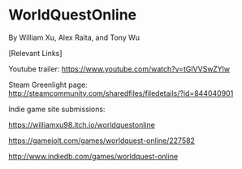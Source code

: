 # WorldQuestOnline
By William Xu, Alex Raita, and Tony Wu


[Relevant Links]


Youtube trailer:
https://www.youtube.com/watch?v=tGlVVSwZYlw


Steam Greenlight page:
http://steamcommunity.com/sharedfiles/filedetails/?id=844040901


Indie game site submissions:

https://williamxu98.itch.io/worldquestonline

https://gamejolt.com/games/worldquest-online/227582

http://www.indiedb.com/games/worldquest-online